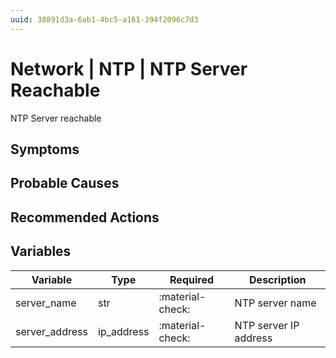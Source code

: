 ```yaml
---
uuid: 38891d3a-6ab1-4bc5-a161-394f2096c7d3
---
```

# Network | NTP | NTP Server Reachable

NTP Server reachable

## Symptoms

## Probable Causes

## Recommended Actions

## Variables

Variable | Type | Required | Description
--- | --- | --- | ---
server_name | str | :material-check: | NTP server name
server_address | ip_address | :material-check: | NTP server IP address

